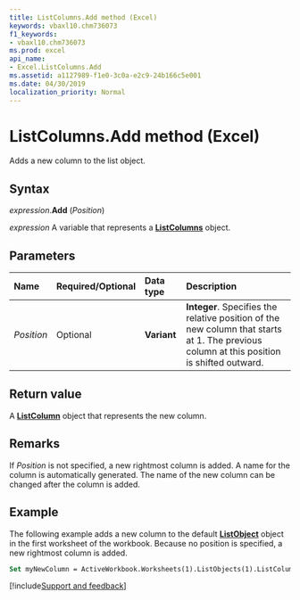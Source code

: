 ```yaml
---
title: ListColumns.Add method (Excel)
keywords: vbaxl10.chm736073
f1_keywords:
- vbaxl10.chm736073
ms.prod: excel
api_name:
- Excel.ListColumns.Add
ms.assetid: a1127989-f1e0-3c0a-e2c9-24b166c5e001
ms.date: 04/30/2019
localization_priority: Normal
---
```



# ListColumns.Add method (Excel)

Adds a new column to the list object.


## Syntax

_expression_.**Add** (_Position_)

_expression_ A variable that represents a **[ListColumns](Excel.ListColumns.md)** object.


## Parameters

|Name|Required/Optional|Data type|Description|
|:-----|:-----|:-----|:-----|
| _Position_|Optional| **Variant**| **Integer**. Specifies the relative position of the new column that starts at 1. The previous column at this position is shifted outward.|

## Return value

A **[ListColumn](Excel.ListColumn.md)** object that represents the new column.


## Remarks

If _Position_ is not specified, a new rightmost column is added. A name for the column is automatically generated. The name of the new column can be changed after the column is added.


## Example

The following example adds a new column to the default **[ListObject](Excel.ListObject.md)** object in the first worksheet of the workbook. Because no position is specified, a new rightmost column is added.

```vb
Set myNewColumn = ActiveWorkbook.Worksheets(1).ListObjects(1).ListColumns.Add
```



[!include[Support and feedback](~/includes/feedback-boilerplate.md)]